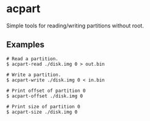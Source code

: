 # acpart

Simple tools for reading/writing partitions without root.

## Examples

```
# Read a partition.
$ acpart-read ./disk.img 0 > out.bin

# Write a partition.
$ acpart-write ./disk.img 0 < in.bin

# Print offset of partition 0
$ acpart-offset ./disk.img 0

# Print size of partition 0
$ acpart-size ./disk.img 0
```
